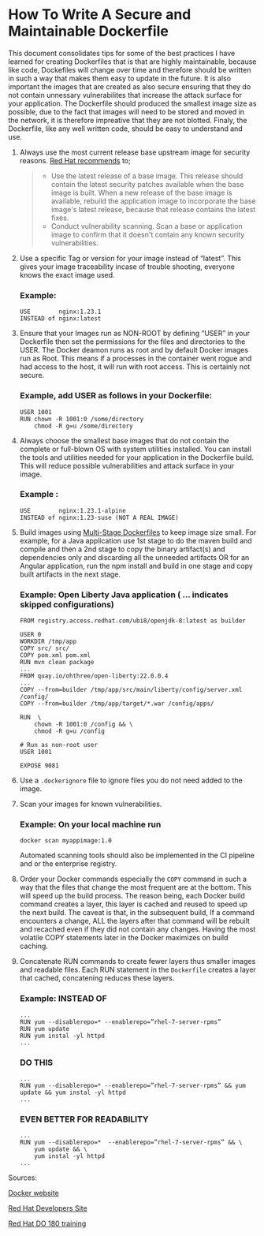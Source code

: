 # How To Write A Secure and Maintainable Dockerfile

This document consolidates tips for some of the best practices I have learned for creating Dockerfiles that is that are highly maintainable, because like code, Dockefiles will change over time and therefore should be written in such a way that makes them easy to update in the future. It is also important the images that are created as also secure ensuring that they do not contain unnessary vulnerabilites that increase the attack surface for your application. The Dockerfile should produced the smallest image size as possible, due to the fact that images will need to be stored and moved in the network, it is therefore impreative that they are not blotted. Finaly, the Dockerfile, like any well written code, should be easy to understand and use. 

1. Always use the most current release base upstream image for security reasons. [Red Hat recommends](https://developers.redhat.com/articles/2021/11/11/best-practices-building-images-pass-red-hat-container-certification) to;

    > * Use the latest release of a base image. This release should contain the latest security patches available when the base image is built. When a new release of the base image is available, rebuild the application image to incorporate the base image's latest release, because that release contains the latest fixes.
    > * Conduct vulnerability scanning. Scan a base or application image to confirm that it doesn't contain any known security vulnerabilities.
   

2. Use a specific Tag or version for your image instead of “latest”. This gives your image traceability incase of trouble shooting, everyone knows the exact image used.

    ### Example:
    ```
    USE        nginx:1.23.1 
    INSTEAD of nginx:latest
    ```

3. Ensure that your Images run as NON-ROOT by defining “USER” in your Dockerfile then set the permissions for the files and directories to the USER. The Docker deamon runs as root and by default Docker images run as Root. This means if a processes in the container went rogue and had access to the host, it will run with root access. This is certainly not secure. 
    
    ### Example, add USER as follows in your Dockerfile:
    ```
    USER 1001
    RUN chown -R 1001:0 /some/directory
        chmod -R g=u /some/directory
    ```

4. Always choose the smallest base images that do not contain the complete or full-blown OS with system utilities installed. You can install the tools and utilities needed for your application in the Dockerfile build. This will reduce possible vulnerabilities and attack surface in your image.

    ### Example :
    ```
    USE        nginx:1.23.1-alpine 
    INSTEAD of nginx:1.23-suse (NOT A REAL IMAGE)
    ```

5. Build images using [Multi-Stage Dockerfiles](https://docs.docker.com/develop/develop-images/multistage-build/) to keep image size small. For example, for a Java application use 1st stage to do the maven build and compile and then a 2nd stage to copy the binary artifact(s) and dependencies only and discarding all the unneeded artifacts OR for an Angular application, run the npm install and build in one stage and copy built artifacts in the next stage.

    ### Example: Open Liberty Java application ( ... indicates skipped configurations)
    ```
    FROM registry.access.redhat.com/ubi8/openjdk-8:latest as builder
    
    USER 0
    WORKDIR /tmp/app
    COPY src/ src/
    COPY pom.xml pom.xml
    RUN mvn clean package
    ...
    FROM quay.io/ohthree/open-liberty:22.0.0.4
    ...
    COPY --from=builder /tmp/app/src/main/liberty/config/server.xml /config/
    COPY --from=builder /tmp/app/target/*.war /config/apps/
    
    RUN  \
        chown -R 1001:0 /config && \
        chmod -R g=u /config

    # Run as non-root user
    USER 1001

    EXPOSE 9081
    ```



6. Use a ```.dockerignore``` file to ignore files you do not need added to the image.

7. Scan your images for known vulnerabilities. 
    ### Example: On your local machine run
    ``` 
    docker scan myappimage:1.0
    ```
    Automated scanning tools should also be implemented in the CI pipeline and or the enterprise registry.

8. Order your Docker commands especially the ```COPY``` command in such a way that the files that change the most frequent are at the bottom. This will speed up the build process. The reason being, each Docker build command creates a layer, this layer is cached and reused to speed up the next build. The caveat is that, in the subsequent build, If a command encounters a change, ALL the layers after that command will be rebuilt and recached even if they did not contain any changes. Having the most volatile COPY statements later in the Docker maximizes on build caching.

9. Concatenate RUN commands to create fewer layers thus smaller images and readable files. Each RUN statement in the ```Dockerfile``` creates a layer that cached, concatening reduces these layers.
    ### Example: INSTEAD OF
    ```
    ...
    RUN yum --disablerepo=* --enablerepo=”rhel-7-server-rpms”
    RUN yum update
    RUN yum instal -yl httpd
    ...
    ```
    
    ### DO THIS
    ```
    ...
    RUN yum --disablerepo=* --enablerepo=”rhel-7-server-rpms” && yum update && yum instal -yl httpd
    ...
    ```

    ### EVEN BETTER FOR READABILITY
    ```
    ...
    RUN yum --disablerepo=*  --enablerepo=”rhel-7-server-rpms” && \
        yum update && \
        yum instal -yl httpd
    ...
    ```

 
Sources:

[Docker website](https://docs.docker.com/develop/develop-images/dockerfile_best-practices/)

[Red Hat Developers Site](https://developers.redhat.com/articles/2021/11/11/best-practices-building-images-pass-red-hat-container-certification#)

[Red Hat DO 180 training](https://rhtapps.redhat.com/promo/course/do080?segment=4) 

